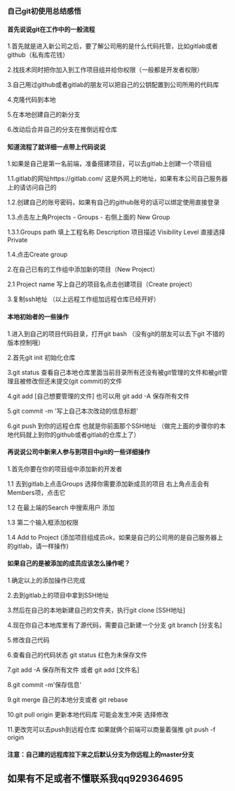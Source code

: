 ### 自己git初使用总结感悟
#### 首先说说git在工作中的一般流程
1.首先就是进入新公司之后，要了解公司用的是什么代码托管，比如gitlab或者github（私有库花钱）

2.找技术同时把你加入到工作项目组并给你权限（一般都是开发者权限）

3.自己用过github或者gitlab的朋友可以把自己的公钥配置到公司所用的代码库

4.克隆代码到本地

5.在本地创建自己的新分支

6.改动后合并自己的分支在推倒远程仓库
#### 知道流程了就详细一点带上代码说说
1.如果是自己是第一名前端，准备搭建项目，可以去gitlab上创建一个项目组

 1.1.gitlab的网址https://gitlab.com/ 这是外网上的地址，如果有本公司自己服务器上的请访问自己的

 1.2.创建自己的账号密码，如果有自己的github账号的话可以绑定使用直接登录

 1.3.点击左上角Projects - Groups - 右侧上面的 New Group 

 1.3.1.Groups path 填上工程名称
       Description 项目描述
       Visibility Level 直接选择Private

 1.4.点击Create group 

2.在自己已有的工作组中添加新的项目（New Project）

 2.1 Project name 写上自己的项目名点击创建项目（Create project）

3.复制ssh地址
（以上远程工作组加远程仓库已经开好）

#### 本地初始者的一些操作
1.进入到自己的项目代码目录，打开git bash （没有git的朋友可以去下git  不错的版本控制哦）

2.首先git init 初始化仓库 

3.git status 查看自己本地仓库里面当前目录所有还没有被git管理的文件和被git管理且被修改但还未提交(git commit)的文件

4.git add [自己想要管理的文件] 也可以用 git add -A 保存所有文件

5.git commit -m '写上自己本次改动的信息标题'

6.git push 到你的远程仓库 也就是你前面那个SSH地址
（做完上面的步骤你的本地代码就上到你的github或者gitlab的仓库上了）

#### 再说说公司中新来人参与到项目中git的一些详细操作
1.首先你要在你的项目组中添加新的开发者

 1.1 去到gitlab上点击Groups  选择你需要添加新成员的项目 右上角点击会有Members项，点击它

 1.2 在最上端的Search 中搜索用户 添加 

 1.3 第二个输入框添加权限

 1.4 Add to Project
 (添加项目组成员ok，如果是自己的公司用的是自己服务器上的gitlab，请一样操作)

#### 如果自己的是被添加的成员应该怎么操作呢？
1.确定以上的添加操作已完成

2.去到gitlab上的项目中拿到SSH地址

3.然后在自己的本地新建自己的文件夹，执行git clone [SSH地址]

4.现在你自己本地库里有了源代码，需要自己新建一个分支 git branch [分支名]

5.修改自己代码 

6.查看自己的代码状态 git status 红色为未保存文件

7.git add -A 保存所有文件 或者 git add [文件名]

8.git commit -m'保存信息'

9.git merge 自己的本地分支或者 git rebase 

10.git pull origin 更新本地代码库  可能会发生冲突 选择修改

11.更改完可以去push到远程仓库  如果就俩个前端可以商量着强推 git push -f origin

#### 注意：自己建的远程库拉下来之后默认分支为你远程上的master分支
## 如果有不足或者不懂联系我qq929364695 
 

 

 


 
